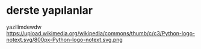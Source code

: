 # derste yapılanlar
yazilimdewdw
https://upload.wikimedia.org/wikipedia/commons/thumb/c/c3/Python-logo-notext.svg/800px-Python-logo-notext.svg.png
